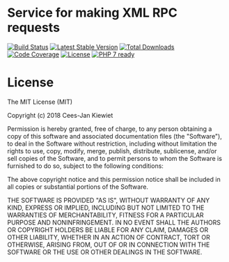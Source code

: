 # Service for making XML RPC requests

[![Build Status](https://travis-ci.org/php-api-clients/xml-rpc-service.svg?branch=master)](https://travis-ci.org/php-api-clients/xml-rpc-service)
[![Latest Stable Version](https://poser.pugx.org/api-clients/xml-rpc-service/v/stable.png)](https://packagist.org/packages/api-clients/xml-rpc-service)
[![Total Downloads](https://poser.pugx.org/api-clients/xml-rpc-service/downloads.png)](https://packagist.org/packages/api-clients/xml-rpc-service/stats)
[![Code Coverage](https://scrutinizer-ci.com/g/php-api-clients/xml-rpc-service/badges/coverage.png?b=master)](https://scrutinizer-ci.com/g/php-api-clients/xml-rpc-service/?branch=master)
[![License](https://poser.pugx.org/api-clients/xml-rpc-service/license.png)](https://packagist.org/packages/api-clients/xml-rpc-service)
[![PHP 7 ready](http://php7ready.timesplinter.ch/php-api-clients/xml-rpc-service/badge.svg)](https://appveyor-ci.org/php-api-clients/xml-rpc-service)

# License

The MIT License (MIT)

Copyright (c) 2018 Cees-Jan Kiewiet

Permission is hereby granted, free of charge, to any person obtaining a copy
of this software and associated documentation files (the "Software"), to deal
in the Software without restriction, including without limitation the rights
to use, copy, modify, merge, publish, distribute, sublicense, and/or sell
copies of the Software, and to permit persons to whom the Software is
furnished to do so, subject to the following conditions:

The above copyright notice and this permission notice shall be included in all
copies or substantial portions of the Software.

THE SOFTWARE IS PROVIDED "AS IS", WITHOUT WARRANTY OF ANY KIND, EXPRESS OR
IMPLIED, INCLUDING BUT NOT LIMITED TO THE WARRANTIES OF MERCHANTABILITY,
FITNESS FOR A PARTICULAR PURPOSE AND NONINFRINGEMENT. IN NO EVENT SHALL THE
AUTHORS OR COPYRIGHT HOLDERS BE LIABLE FOR ANY CLAIM, DAMAGES OR OTHER
LIABILITY, WHETHER IN AN ACTION OF CONTRACT, TORT OR OTHERWISE, ARISING FROM,
OUT OF OR IN CONNECTION WITH THE SOFTWARE OR THE USE OR OTHER DEALINGS IN THE
SOFTWARE.
